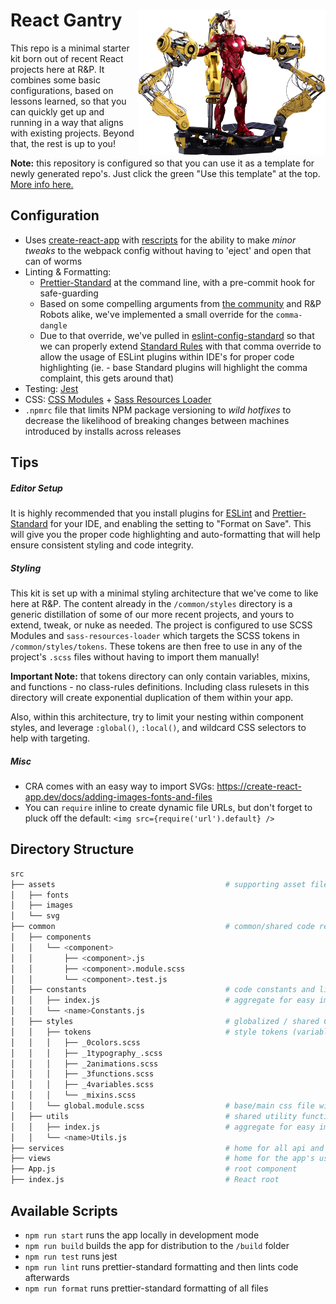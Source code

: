 <h1>
  React Gantry <img align="right" width="300" src="./src/gantry.png"> 
</h1>

This repo is a minimal starter kit born out of recent React projects here at R&P. It combines some basic configurations, based on lessons learned, so that you can quickly get up and running in a way that aligns with existing projects. Beyond that, the rest is up to you!

**Note:** this repository is configured so that you can use it as a template for newly generated repo's. Just click the green "Use this template" at the top. [More info here.](https://docs.github.com/en/github/creating-cloning-and-archiving-repositories/creating-a-repository-from-a-template)

## Configuration

- Uses [create-react-app](https://create-react-app.dev/) with [rescripts](https://github.com/harrysolovay/rescripts) for the ability to make _minor tweaks_ to the webpack config without having to 'eject' and open that can of worms
- Linting & Formatting:
  - [Prettier-Standard](https://github.com/sheerun/prettier-standard) at the command line, with a pre-commit hook for safe-guarding
  - Based on some compelling arguments from [the community](https://medium.com/@nikgraf/why-you-should-enforce-dangling-commas-for-multiline-statements-d034c98e36f8) and R&P Robots alike, we've implemented a small override for the `comma-dangle`
  - Due to that override, we've pulled in [eslint-config-standard](https://github.com/standard/eslint-config-standard) so that we can properly extend [Standard Rules](https://github.com/standard/standard) with that comma override to allow the usage of ESLint plugins within IDE's for proper code highlighting (ie. - base Standard plugins will highlight the comma complaint, this gets around that)
- Testing: [Jest](https://facebook.github.io/jest/)
- CSS: [CSS Modules](https://create-react-app.dev/docs/adding-a-css-modules-stylesheet) + [Sass Resources Loader](https://github.com/shakacode/sass-resources-loader)
- `.npmrc` file that limits NPM package versioning to _wild hotfixes_ to decrease the likelihood of breaking changes between machines introduced by installs across releases

## Tips

##### Editor Setup

It is highly recommended that you install plugins for [ESLint](https://marketplace.visualstudio.com/items?itemName=dbaeumer.vscode-eslint) and [Prettier-Standard](https://marketplace.visualstudio.com/items?itemName=numso.prettier-standard-vscode) for your IDE, and enabling the setting to "Format on Save". This will give you the proper code highlighting and auto-formatting that will help ensure consistent styling and code integrity.

##### Styling

This kit is set up with a minimal styling architecture that we've come to like here at R&P. The content already in the `/common/styles` directory is a generic distillation of some of our more recent projects, and yours to extend, tweak, or nuke as needed. The project is configured to use SCSS Modules and `sass-resources-loader` which targets the SCSS tokens in `/common/styles/tokens`. These tokens are then free to use in any of the project's `.scss` files without having to import them manually!

**Important Note:** that tokens directory can only contain variables, mixins, and functions - no class-rules definitions. Including class rulesets in this directory will create exponential duplication of them within your app.

Also, within this architecture, try to limit your nesting within component styles, and leverage `:global()`, `:local()`, and wildcard CSS selectors to help with targeting.

##### Misc

- CRA comes with an easy way to import SVGs: https://create-react-app.dev/docs/adding-images-fonts-and-files
- You can `require` inline to create dynamic file URLs, but don't forget to pluck off the default: `<img src={require('url').default} />`

## Directory Structure

```bash
src
├── assets                                      # supporting asset files. house JS (dynamic component imagery) or JSON (Lottie) files at the root, and bucket the rest
│   ├── fonts
│   ├── images
│   └── svg
├── common                                      # common/shared code reused across views and components
│   ├── components
│   │   └── <component>
│   │       ├── <component>.js
│   │       ├── <component>.module.scss
│   │       └── <component>.test.js
│   ├── constants                               # code constants and literals
│   │   ├── index.js                            # aggregate for easy imports
│   │   └── <name>Constants.js
│   ├── styles                                  # globalized / shared CSS
│   │   ├── tokens                              # style tokens (variables and mixins) that are accessible from all .scss files in the project via the sass-resources-loader plugin. should contain no actual css classes.
│   │   │   ├── _0colors.scss
│   │   │   ├── _1typography_.scss
│   │   │   ├── _2animations.scss
│   │   │   ├── _3functions.scss
│   │   │   ├── _4variables.scss
│   │   │   └── _mixins.scss
│   │   └── global.module.scss                  # base/main css file with document and app setup
│   ├── utils                                   # shared utility functions
│   │   ├── index.js                            # aggregate for easy imports
│   │   └── <name>Utils.js
├── services                                    # home for all api and service integrations
├── views                                       # home for the app's user facing views, their templates, and dedicated componentry
├── App.js                                      # root component
├── index.js                                    # React root
```

## Available Scripts

- `npm run start` runs the app locally in development mode
- `npm run build` builds the app for distribution to the `/build` folder
- `npm run test` runs jest
- `npm run lint` runs prettier-standard formatting and then lints code afterwards
- `npm run format` runs prettier-standard formatting of all files
